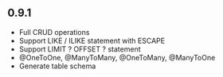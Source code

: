 ## 0.9.1 ##

- Full CRUD operations
- Support LIKE / ILIKE statement with ESCAPE
- Support LIMIT ? OFFSET ? statement 
- @OneToOne, @ManyToMany, @OneToMany, @ManyToOne
- Generate table schema